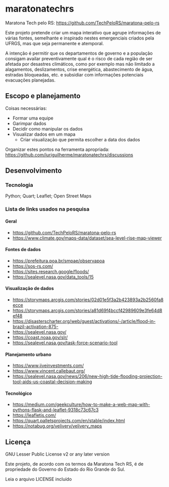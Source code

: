 maratonatechrs
===

Maratona Tech pelo RS: <https://github.com/TechPeloRS/maratona-pelo-rs>  

Este projeto pretende criar um mapa interativo que agrupe informações 
de várias fontes, semelhante e inspirado nestes emergenciais criados 
pela UFRGS, mas que seja permanente e atemporal.  

A intenção é permitir que os departamentos de governo e a população 
consigam availar preventivamente qual é o risco de cada região de ser 
afetada por desastres climáticos, como por exemplo mas não limitado a 
alagamentos, deslizamentos, crise energética, abastecimento de água, 
estradas bloqueadas, etc. e subsidiar com informações potenciais 
evacuações planejadas.  

Escopo e planejamento
---

Coisas necessárias:

* Formar uma equipe
* Garimpar dados
* Decidir como manipular os dados
* Visualizar dados em um mapa
  * Criar visualização que permita escolher a data dos dados

Organizar estes pontos na ferramenta apropriada: 
https://github.com/iuriguilherme/maratonatechrs/discussions  


Desenvolvimento
---

### Tecnologia

Python; Quart; Leaflet; Open Street Maps


### Lista de links usados na pesquisa

#### Geral

* https://github.com/TechPeloRS/maratona-pelo-rs
* https://www.climate.gov/maps-data/dataset/sea-level-rise-map-viewer

#### Fontes de dados

* https://prefeitura.poa.br/smpae/observapoa
* https://sos-rs.com/
* https://sites.research.google/floods/
* https://sealevel.nasa.gov/data_tools/15

#### Visualização de dados

* https://storymaps.arcgis.com/stories/02d01e5f3a2b423893a2b2560fa8ecce
* https://storymaps.arcgis.com/stories/a81d69f4bccf42989609e3fe64d8ef48
* https://disasterscharter.org/web/guest/activations/-/article/flood-in-brazil-activation-875-
* https://sealevel.nasa.gov/
* https://coast.noaa.gov/slr/
* https://sealevel.nasa.gov/task-force-scenario-tool

#### Planejamento urbano

* https://www.jiveinvestments.com/
* https://www.vincent.callebaut.org/
* https://sealevel.nasa.gov/news/206/new-high-tide-flooding-projection-tool-aids-us-coastal-decision-making


#### Tecnológico

* https://medium.com/geekculture/how-to-make-a-web-map-with-pythons-flask-and-leaflet-9318c73c67c3
* https://leafletjs.com/
* https://quart.palletsprojects.com/en/stable/index.html
* https://notabug.org/velivery/velivery_maps

Licença
---

GNU Lesser Public License v2 or any later version

Este projeto, de acordo com os termos da Maratona Tech RS, é de 
propriedade do Governo do Estado do Rio Grande do Sul.  

Leia o arquivo LICENSE incluído
